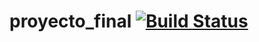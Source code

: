 proyecto_final
[![Build Status](https://travis-ci.org/CristinaGlz/proyecto_final.svg?branch=master)](https://travis-ci.org/CristinaGlz/proyecto_final)
==============
